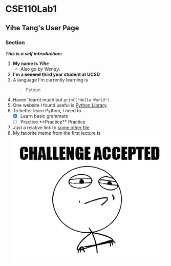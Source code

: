 # CSE110Lab1
## Yihe Tang's User Page

### Section 
***This is a self introduction:***
1. **My name is _Yihe_**
   - Also go by *Wendy*.
2. **I'm a ~~second~~ third year student at UCSD**
3. A language I'm currently learning is 
   > Python
4. Haven' learnt much but `print("Hello World")`
5. One website I found useful is [Python Library](https://docs.python.org/3/library/index.html).
6. To better learn Python, I need to 
   - [x] Learn basic grammars
   - [ ] Practice \*\*Practice\*\* Practice
7. Just a relative link to [some other file](./RELINK.md)
8. My favorite meme from the first lecture is
![challenge-accepted meme](/challenge-accepted.png "title")

